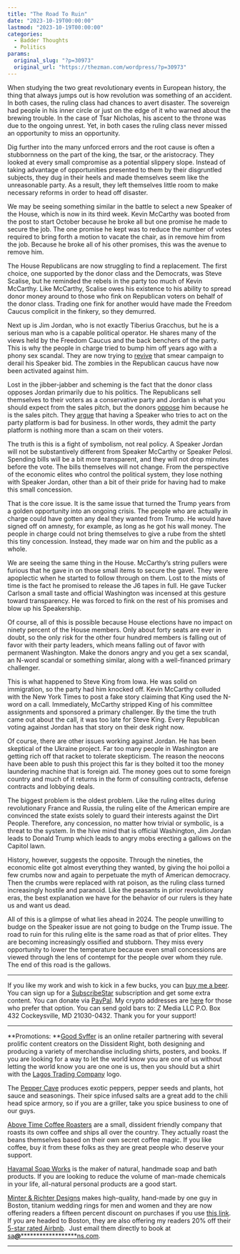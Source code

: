 ```yaml
---
title: "The Road To Ruin"
date: "2023-10-19T00:00:00"
lastmod: "2023-10-19T00:00:00"
categories:
  - Badder Thoughts
  - Politics
params:
  original_slug: "?p=30973"
  original_url: "https://thezman.com/wordpress/?p=30973"
---
```


When studying the two great revolutionary events in European history,
the thing that always jumps out is how revolution was something of an
accident. In both cases, the ruling class had chances to avert disaster.
The sovereign had people in his inner circle or just on the edge of it
who warned about the brewing trouble. In the case of Tsar Nicholas, his
ascent to the throne was due to the ongoing unrest. Yet, in both cases
the ruling class never missed an opportunity to miss an opportunity.

Dig further into the many unforced errors and the root cause is often a
stubbornness on the part of the king, the tsar, or the aristocracy. They
looked at every small compromise as a potential slippery slope. Instead
of taking advantage of opportunities presented to them by their
disgruntled subjects, they dug in their heels and made themselves seem
like the unreasonable party. As a result, they left themselves little
room to make necessary reforms in order to head off disaster.

We may be seeing something similar in the battle to select a new Speaker
of the House, which is now in its third week. Kevin McCarthy was booted
from the post to start October because he broke all but one promise he
made to secure the job. The one promise he kept was to reduce the number
of votes required to bring forth a motion to vacate the chair, as in
remove him from the job. Because he broke all of his other promises,
this was the avenue to remove him.

The House Republicans are now struggling to find a replacement. The
first choice, one supported by the donor class and the Democrats, was
Steve Scalise, but he reminded the rebels in the party too much of Kevin
McCarthy. Like McCarthy, Scalise owes his existence to his ability to
spread donor money around to those who fink on Republican voters on
behalf of the donor class. Trading one fink for another would have made
the Freedom Caucus complicit in the finkery, so they demurred.

Next up is Jim Jordan, who is not exactly Tiberius Gracchus, but he is a
serious man who is a capable political operator. He shares many of the
views held by the Freedom Caucus and the back benchers of the party.
This is why the people in charge tried to bump him off years ago with a
phony sex scandal. They are now trying to <a
href="https://abcnews.go.com/US/rep-jim-jordan-turned-blind-eye-sex-abuse/story?id=104060698"
rel="noopener" target="_blank">revive</a> that smear campaign to derail
his Speaker bid. The zombies in the Republican caucus have now been
activated against him.

Lost in the jibber-jabber and scheming is the fact that the donor class
opposes Jordan primarily due to his politics. The Republicans sell
themselves to their voters as a conservative party and Jordan is what
you should expect from the sales pitch, but the donors <a
href="https://thehill.com/opinion/campaign/4262314-a-resounding-no-for-jim-jordan/"
rel="noopener" target="_blank">oppose</a> him because he is the sales
pitch. They <a
href="https://www.nytimes.com/2023/10/18/us/politics/republicans-speaker-jim-jordan-democrats-elections.html"
rel="noopener" target="_blank">argue</a> that having a Speaker who tries
to act on the party platform is bad for business. In other words, they
admit the party platform is nothing more than a scam on their voters.

The truth is this is a fight of symbolism, not real policy. A Speaker
Jordan will not be substantively different from Speaker McCarthy or
Speaker Pelosi. Spending bills will be a bit more transparent, and they
will not drop minutes before the vote. The bills themselves will not
change. From the perspective of the economic elites who control the
political system, they lose nothing with Speaker Jordan, other than a
bit of their pride for having had to make this small concession.

That is the core issue. It is the same issue that turned the Trump years
from a golden opportunity into an ongoing crisis. The people who are
actually in charge could have gotten any deal they wanted from Trump. He
would have signed off on amnesty, for example, as long as he got his
wall money. The people in charge could not bring themselves to give a
rube from the shtetl this tiny concession. Instead, they made war on him
and the public as a whole.

We are seeing the same thing in the House. McCarthy’s string pullers
were furious that he gave in on those small items to secure the gavel.
They were apoplectic when he started to follow through on them. Lost to
the mists of time is the fact he promised to release the J6 tapes in
full. He gave Tucker Carlson a small taste and official Washington was
incensed at this gesture toward transparency. He was forced to fink on
the rest of his promises and blow up his Speakership.

Of course, all of this is possible because House elections have no
impact on ninety percent of the House members. Only about forty seats
are ever in doubt, so the only risk for the other four hundred members
is falling out of favor with their party leaders, which means falling
out of favor with permanent Washington. Make the donors angry and you
get a sex scandal, an N-word scandal or something similar, along with a
well-financed primary challenger.

This is what happened to Steve King from Iowa. He was solid on
immigration, so the party had him knocked off. Kevin McCarthy colluded
with the New York Times to post a fake story claiming that King used the
N-word on a call. Immediately, McCarthy stripped King of his committee
assignments and sponsored a primary challenger. By the time the truth
came out about the call, it was too late for Steve King. Every
Republican voting against Jordan has that story on their desk right now.

Of course, there are other issues working against Jordan. He has been
skeptical of the Ukraine project. Far too many people in Washington are
getting rich off that racket to tolerate skepticism. The reason the
neocons have been able to push this project this far is they bolted it
too the money laundering machine that is foreign aid. The money goes out
to some foreign country and much of it returns in the form of consulting
contracts, defense contracts and lobbying deals.

The biggest problem is the oldest problem. Like the ruling elites during
revolutionary France and Russia, the ruling elite of the American empire
are convinced the state exists solely to guard their interests against
the Dirt People. Therefore, any concession, no matter how trivial or
symbolic, is a threat to the system. In the hive mind that is official
Washington, Jim Jordan leads to Donald Trump which leads to angry mobs
erecting a gallows on the Capitol lawn.

History, however, suggests the opposite. Through the nineties, the
economic elite got almost everything they wanted, by giving the hoi
polloi a few crumbs now and again to perpetuate the myth of American
democracy. Then the crumbs were replaced with rat poison, as the ruling
class turned increasingly hostile and paranoid. Like the peasants in
prior revolutionary eras, the best explanation we have for the behavior
of our rulers is they hate us and want us dead.

All of this is a glimpse of what lies ahead in 2024. The people
unwilling to budge on the Speaker issue are not going to budge on the
Trump issue. The road to ruin for this ruling elite is the same road as
that of prior elites. They are becoming increasingly ossified and
stubborn. They miss every opportunity to lower the temperature because
even small concessions are viewed through the lens of contempt for the
people over whom they rule. The end of this road is the gallows.

------------------------------------------------------------------------

If you like my work and wish to kick in a few bucks, you can
<a href="https://www.buymeacoffee.com/mujolulu" rel="noopener"
target="_blank">buy me a beer</a>. You can sign up for a
<a href="https://www.subscribestar.com/the-z-blog" rel="noopener"
target="_blank">SubscribeStar</a> subscription and get some extra
content. You can donate via <a
href="https://www.paypal.com/donate/?cmd=_s-xclick&amp;hosted_button_id=UDAS2Q8JYA6CN&amp;source=url"
rel="noopener" target="_blank">PayPal</a>. My crypto addresses are
<a href="https://thezman.com/wordpress/?page_id=22713" rel="noopener"
target="_blank">here</a> for those who prefer that option. You can send
gold bars to: Z Media LLC P.O. Box 432 Cockeysville, MD 21030-0432.
Thank you for your support!

------------------------------------------------------------------------

**Promotions: **<a href="https://goodsvffer.com/" rel="noopener" target="_blank">Good
Svffer</a> is an online retailer partnering with several prolific
content creators on the Dissident Right, both designing and producing a
variety of merchandise including shirts, posters, and books. If you are
looking for a way to let the world know you are one of us without
letting the world know you are one one is us, then you should but a
shirt with the
<a href="https://goodsvffer.com/products/lagos-trading-company"
rel="noopener" target="_blank">Lagos Trading Company</a> logo.

The <a href="https://peppercave.com/shop/ols/products" rel="noopener"
target="_blank">Pepper Cave</a> produces exotic peppers, pepper seeds
and plants, hot sauce and seasonings. Their spice infused salts are a
great add to the chili head spice armory, so if you are a griller, take
you spice business to one of our guys.

<a href="https://abovetimecoffee.com/" rel="noopener"
target="_blank">Above Time Coffee Roasters</a> are a small, dissident
friendly company that roasts its own coffee and ships all over the
country. They actually roast the beans themselves based on their own
secret coffee magic. If you like coffee, buy it from these folks as they
are great people who deserve your support.

<a href="https://havamalsoapworks.com/" rel="noopener"
target="_blank">Havamal Soap Works</a> is the maker of natural, handmade
soap and bath products. If you are looking to reduce the volume of
man-made chemicals in your life, all-natural personal products are a
good start.

<a href="https://www.minterandrichterdesigns.com/"
rel="noreferrer nofollow noopener" target="_blank">Minter &amp; Richter
Designs</a> makes high-quality, hand-made by one guy in Boston, titanium
wedding rings for men and women and they are now offering readers a
fifteen percent discount on purchases if you use
<a href="https://www.minterandrichterdesigns.com/discount/ZMAN"
rel="noreferrer nofollow noopener" target="_blank">this link</a>.
<span class="highlight"><span class="colour"><span class="font"><span class="size">If
you are headed to Boston, they are also offering my readers 20% off
their <a
href="https://www.airbnb.com/users/7988017/listings?user_id=7988017&amp;s=3"
rel="noopener noreferrer" target="_blank">5-star rated Airbnb</a>.  Just
email them directly to book at
<a href="mailto:sa***@*********************ns.com"
data-original-string="anV4KcKCWmcXdYYQSfI1UA==cb7F4PdlXrluIzW1yQTRB0gemkentwhXDv89J1EbI7qccRV+i+Wr0KkxRsFdTSK+MX5"><span
class="apbct-email-encoder"
data-original-string="mkd+sxQY0e0Zio4dBj+0lg==cb7Bg/iXUU0BiafnjXcINLAahEB+XjEcCBSqGCMcdPwS+AMaNhFliO+0oA7pmvC7JxW"
title="This contact has been encoded by Anti-Spam by CleanTalk. Click to decode. To finish the decoding make sure that JavaScript is enabled in your browser.">sa<span
class="apbct-blur">***</span>@<span
class="apbct-blur">*********************</span>ns.com</span></a>.</span></span></span></span>

------------------------------------------------------------------------
